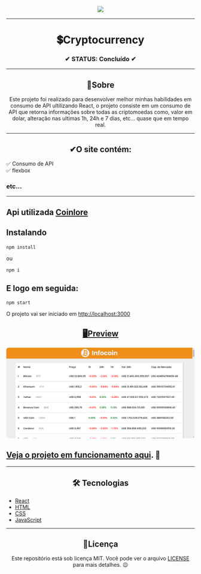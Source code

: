 <div align="center">
  <img width="200" src="https://cdn-icons-png.flaticon.com/512/816/816914.png">
</div>

---

<h1 align="center">💲Cryptocurrency</h1>
<h3 align="center">✔ STATUS: Concluído ✔</h3>

---

<h2 align="center">📖Sobre</h2>

<p align="center">Este projeto foi realizado para desenvolver melhor minhas habilidades em consumo de API ultilizando React, o projeto consiste em um consumo de API que retorna informações sobre todas as criptomoedas como, valor em dolar, alteração nas ultimas 1h, 24h e 7 dias, etc... quase que em tempo real.</p>

---

<h2 align="center">✔O site contém:</h2>

✅ Consumo de API<br>
✅ flexbox<br>
### etc...
---

<h2>Api utilizada <a target="_blank" href='https://www.coinlore.com/pt/cryptocurrency-data-api'>Coinlore</a></h2>

<h2>Instalando</h2>

```
npm install
```
ou
```
npm i
```

<h2>E logo em seguida:</h2>

```
npm start
```

<p>O projeto vai ser iniciado em <a target="_blank" href='http://localhost:3000'>http://localhost:3000</p>

<h2 align="center">🖥Preview</h2>

<img src="readme_img\view infocoin.png" alt="Previw desktop"></img>
<br>

<h2> Veja o projeto em funcionamento <a target="_blank" href="">aqui</a>. 🧐</h2>

---

<h2 align="center">🛠 Tecnologias</h2>

- [React](https://pt-br.reactjs.org/)
- [HTML](https://html.com/)
- [CSS](https://developer.mozilla.org/pt-BR/docs/Web/CSS)
- [JavaScript](https://www.javascript.com/)

---

<h2 align="center">📝Licença</h2>

<p align="center">
   Este repositório está sob licença MIT. Você pode ver o arquivo <a href="https://github.com/gabriell-c/cryptocurrency/blob/main/License"> LICENSE</a>
   para mais detalhes. 😉
</p>
